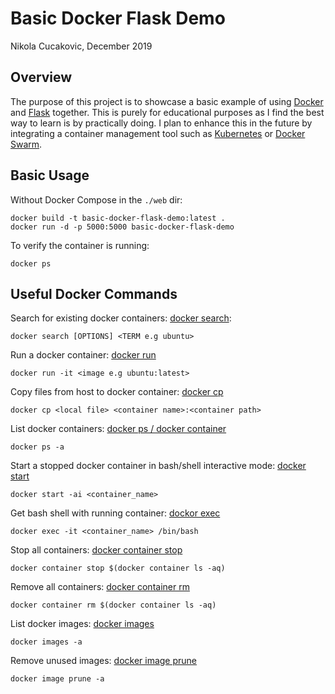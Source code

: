 # Basic Docker Flask Demo
Nikola Cucakovic, December 2019

## Overview
The purpose of this project is to showcase a basic example of using [Docker](https://www.docker.com/) and [Flask](https://palletsprojects.com/p/flask/) together. This is purely for educational purposes as I find the best way to learn is by practically doing. I plan to enhance this in the future by integrating a container management tool such as [Kubernetes](https://kubernetes.io/) or [Docker Swarm](https://docs.docker.com/engine/swarm/).

## Basic Usage
Without Docker Compose in the `./web` dir:

```docker
docker build -t basic-docker-flask-demo:latest .
docker run -d -p 5000:5000 basic-docker-flask-demo
```

To verify the container is running:
```
docker ps
```

## Useful Docker Commands

Search for existing docker containers: [docker search](https://docs.docker.com/engine/reference/commandline/search/):
```docker
docker search [OPTIONS] <TERM e.g ubuntu>
```

Run a docker container: [docker run](https://docs.docker.com/engine/reference/run/)
```docker
docker run -it <image e.g ubuntu:latest>
```

Copy files from host to docker container: [docker cp](https://docs.docker.com/engine/reference/commandline/cp/)
```docker
docker cp <local file> <container name>:<container path>
```

List docker containers: [docker ps / docker container](https://docs.docker.com/engine/reference/commandline/ps/)
```docker
docker ps -a
```

Start a stopped docker container in bash/shell interactive mode: [docker start](https://docs.docker.com/engine/reference/commandline/start/)
```docker
docker start -ai <container_name>
```

Get bash shell with running container: [dockor exec](https://docs.docker.com/engine/reference/commandline/exec/)
```docker
docker exec -it <container_name> /bin/bash
```

Stop all containers: [docker container stop](https://docs.docker.com/engine/reference/commandline/stop/)
```docker
docker container stop $(docker container ls -aq)
```

Remove all containers: [docker container rm](https://docs.docker.com/engine/reference/commandline/container_rm/)
```docker
docker container rm $(docker container ls -aq)
```

List docker images: [docker images](https://docs.docker.com/engine/reference/commandline/images/)
```docker
docker images -a
```

Remove unused images: [docker image prune](https://docs.docker.com/engine/reference/commandline/image_prune/)
```docker
docker image prune -a
```
